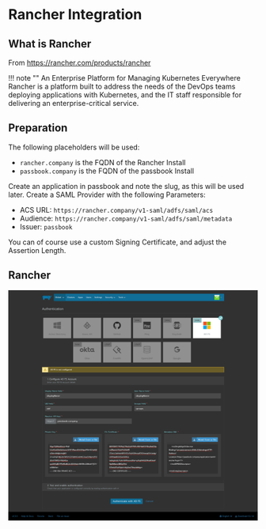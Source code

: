 # Rancher Integration

## What is Rancher

From https://rancher.com/products/rancher

!!! note ""
    An Enterprise Platform for Managing Kubernetes Everywhere
    Rancher is a platform built to address the needs of the DevOps teams deploying applications with Kubernetes, and the IT staff responsible for delivering an enterprise-critical service.

## Preparation

The following placeholders will be used:

-   `rancher.company` is the FQDN of the Rancher Install
-   `passbook.company` is the FQDN of the passbook Install

Create an application in passbook and note the slug, as this will be used later. Create a SAML Provider with the following Parameters:

-   ACS URL: `https://rancher.company/v1-saml/adfs/saml/acs`
-   Audience: `https://rancher.company/v1-saml/adfs/saml/metadata`
-   Issuer: `passbook`

You can of course use a custom Signing Certificate, and adjust the Assertion Length.

## Rancher

![](./rancher.png)

